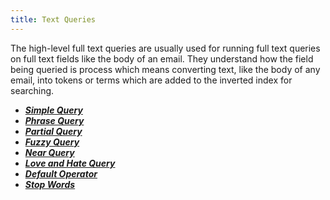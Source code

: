 ```yaml
---
title: Text Queries
---
```


The high-level full text queries are usually used for running full text queries
on full text fields like the body of an email. They understand how the field
being queried is process which means converting text, like the body of any
email, into tokens or terms which are added to the inverted index for searching.

* [**_Simple Query_**](simple)
* [**_Phrase Query_**](phrase)
* [**_Partial Query_**](partial)
* [**_Fuzzy Query_**](fuzzy)
* [**_Near Query_**](near)
* [**_Love and Hate Query_**](love-and-hate)
* [**_Default Operator_**](default-operator)
* [**_Stop Words_**](stop-words)
